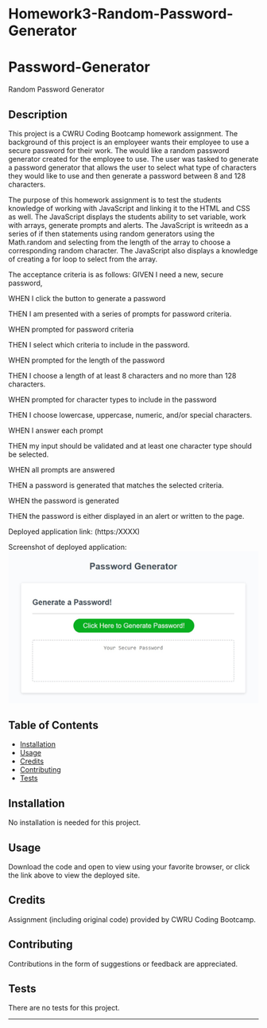 # Homework3-Random-Password-Generator

# Password-Generator
Random Password Generator


## Description 

This project is a CWRU Coding Bootcamp homework assignment. The background of this project is an employeer wants their employee to use a secure password for their work.  The would like a random password generator created for the employee to use.  The user was tasked to generate a password generator that allows the user to select what type of characters they would like to use and then generate a password between 8 and 128 characters.

The purpose of this homework assignment is to test the students knowledge of working with JavaScript and linking it to the HTML and CSS as well.  The JavaScript displays the students ability to set variable, work with arrays, generate prompts and alerts.  The JavaScript is writeedn as a series of if then statements using random generators using the Math.random and selecting from the length of the array to choose a corresponding random character.  The JavaScript also displays a knowledge of creating a for loop to select from the array.

The acceptance criteria is as follows:
GIVEN I need a new, secure password,

WHEN I click the button to generate a password

THEN I am presented with a series of prompts for password criteria.

WHEN prompted for password criteria

THEN I select which criteria to include in the password.

WHEN prompted for the length of the password

THEN I choose a length of at least 8 characters and no more than 128 characters.

WHEN prompted for character types to include in the password

THEN I choose lowercase, uppercase, numeric, and/or special characters.

WHEN I answer each prompt

THEN my input should be validated and at least one character type should be selected.

WHEN all prompts are answered

THEN a password is generated that matches the selected criteria.

WHEN the password is generated

THEN the password is either displayed in an alert or written to the page.


Deployed application link: (https:/XXXX)


Screenshot of deployed application:
![Alt text](/assets/display-screen-shot.jpg?raw=true "Password Generator Screenshot")


## Table of Contents

* [Installation](#installation)
* [Usage](#usage)
* [Credits](#credits)
* [Contributing](#contributing)
* [Tests](#tests)


## Installation

No installation is needed for this project.


## Usage 

Download the code and open to view using your favorite browser, or click the link above to view the deployed site.


## Credits

Assignment (including original code) provided by CWRU Coding Bootcamp.


## Contributing

Contributions in the form of suggestions or feedback are appreciated.


## Tests

There are no tests for this project.

---
